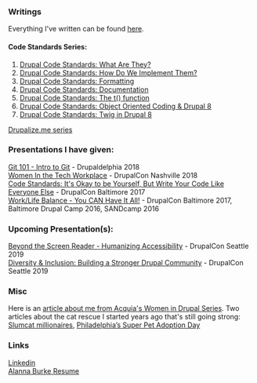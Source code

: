 ### Writings
Everything I've written can be found [here](https://chromatichq.com/blog/author/Alanna%20Burke).

#### Code Standards Series:
1. [Drupal Code Standards: What Are They?](https://chromatichq.com/blog/drupal-code-standards-what-are-they)
2. [Drupal Code Standards: How Do We Implement Them?](https://chromatichq.com/blog/drupal-code-standards-how-do-we-implement-them)
3. [Drupal Code Standards: Formatting](https://chromatichq.com/blog/drupal-code-standards-formatting)
4. [Drupal Code Standards: Documentation](https://chromatichq.com/blog/drupal-code-standards-documentation)
5. [Drupal Code Standards: The t() function](https://chromatichq.com/blog/drupal-code-standards-t-function)
6. [Drupal Code Standards: Object Oriented Coding & Drupal 8](https://chromatichq.com/blog/drupal-code-standards-object-oriented-coding-drupal-8)
7. [Drupal Code Standards: Twig in Drupal 8](https://chromatichq.com/blog/drupal-code-standards-twig-drupal-8)

[Drupalize.me series](https://drupalize.me/series/coding-standards-drupal)    

### Presentations I have given:
[Git 101 - Intro to Git](https://drupaldelphia.org/session/git-101-intro-git) - Drupaldelphia 2018    
[Women In the Tech Workplace](https://events.drupal.org/nashville2018/sessions/women-tech-workplace) - DrupalCon Nashville 2018    
[Code Standards: It's Okay to be Yourself, But Write Your Code Like Everyone Else](https://events.drupal.org/baltimore2017/sessions/code-standards-its-okay-be-yourself-write-your-code-everyone-else) - DrupalCon Baltimore 2017    
[Work/Life Balance - You CAN Have It All!](https://events.drupal.org/baltimore2017/sessions/worklife-balance-you-can-have-it-all) - DrupalCon Baltimore 2017, Baltimore Drupal Camp 2016, SANDcamp 2016    

### Upcoming Presentation(s):
[Beyond the Screen Reader - Humanizing Accessibility](https://events.drupal.org/seattle2019/sessions/beyond-screen-reader-humanizing-accessibility) - DrupalCon Seattle 2019    
[Diversity & Inclusion: Building a Stronger Drupal Community](https://events.drupal.org/seattle2019/sessions/diversity-inclusion-building-stronger-drupal-community) - DrupalCon Seattle 2019


### Misc
Here is an [article about me from Acquia's Women in Drupal Series](https://www.acquia.com/blog/women-drupal-community-aburke626).
Two articles about the cat rescue I started years ago that's still going strong: [Slumcat millionaires](https://temple-news.com/slumcat-millionaires/), [Philadelphia’s Super Pet Adoption Day](http://aroundmainline.com/living/philadelphias-super-pet-adoption-day.html)

### Links
[Linkedin](https://www.linkedin.com/in/alannaburke/)    
[Alanna Burke Resume](https://github.com/AlannaBurke/Code-Samples/files/3049278/Alanna.Burke.Resume.2019.pdf)
